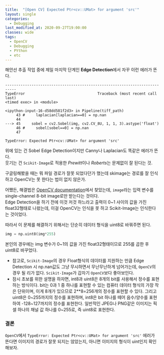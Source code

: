 ```yaml
---
title:  "[Open CV] Expected Ptr<cv::UMat> for argument 'src'"
layout: single
categories: 
  - Debugging
last_modified_at: 2020-09-27T19:00:00
classes: wide
tags:
  - OpenCV
  - Debugging
  - PYthon
  - etc
---
```


해안선 추출 작업 중에 제일 마지막 단계인 **Edge Detection**에서 자꾸 이런 에러가 뜬다.

```
---------------------------------------------------------------------------
TypeError                                 Traceback (most recent call last)
<timed exec> in <module>

<ipython-input-16-d58dd581f2d3> in Pipeline(tiff_path)
     43 #     laplacian[laplacian==0] = np.nan
     44 
---> 45     sobel = cv2.Sobel(img, cv2.CV_8U, 1, 1, 3).astype('float')
     46 #     sobel[sobel==0] = np.nan
     47 

TypeError: Expected Ptr<cv::UMat> for argument 'src'
```

위에 있는 건 Sobel Edge Detection이지만 Canny나 Laplacian도 똑같은 에러가 뜬다.\
웃기는 건 `Scikit-Image`로 적용한 *Prewitt*이나 *Roberts*는 문제없이 잘 된다는 것.

구글링해봤을 때는 뭐 파일 경로가 잘못 되었다던가 했는데 skimage는 경로를 잘 인식하고 OpenCV는 못 한다는 법이 없지 않은가.

어쨌든, 해결법은 [OpenCV documentation](https://docs.opencv.org/2.4/modules/imgproc/doc/feature_detection.html?highlight=canny#canny)에서 찾았는데, `image`라는 입력 변수를 single-channel 8-bit image로만 받는다는 것이다.\
Edge Detection을 하기 전에 이것 저것 하느라고 출력이 0~1 사이의 값을 가진 float32형태로 나왔는데, 이걸 OpenCV는 인식을 못 하고 Scikit-Image는 인식한다는 것이었다.

따라서 이 문제를 해결하기 위해서는 단순히 데이터 형식을 uint8로 바꿔주면 된다.

```python
img = np.uint8(img*255)
```

본인의 경우에는 img 변수가 0~1의 값을 가진 float32형태이므로 255를 곱한 후 uint8로 바꾸었다.

- 참고로, `Scikit-Image`의 경우 Float형식의 데이터를 지원하는 만큼 Edge Detection 시 np.nan값도 그냥 무시하면서 무난무난하게 넘어가는데, `OpenCV`의 경우 될 리가 없다. `Scikit-Image`가 갑자기 `OpenCV`보다 좋아보인다.
- 잠시 초보를 위한 설명을 하자면, int8과 uint8은 8개의 bit를 사용해서 정수를 표현하는 방식이다. bit는 0과 1 중 하나를 표현할 수 있는 컴퓨터 데이터 형식의 가장 작은 단위이며, 이게 8개가 있으므로 2**8=256개의 정수를 표현할 수 있다. 그리고 uint8은 0~255까지의 정수를 표현하며, int8은 bit 하나를 떼어 음수/양수를 표현하여 -128~127까지의 정수를 표현한다. 일반적인 JPEG나 PNG같은 이미지는 픽셀 하나의 채널 값 하나를 0~255로, 즉 uint8로 표현한다.

### 결론
`OpenCV`에서 `TypeError: Expected Ptr<cv::UMat> for argument 'src'` 에러가 뜬다면 이미지의 경로가 잘못 되지는 않았는지, 아니면 이미지의 형식이 uint인지 확인해보자.